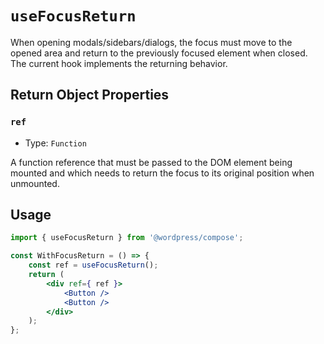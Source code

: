 # `useFocusReturn`

When opening modals/sidebars/dialogs, the focus must move to the opened area and return to the previously focused element when closed. The current hook implements the returning behavior.

## Return Object Properties

### `ref`

-   Type: `Function`

A function reference that must be passed to the DOM element being mounted and which needs to return the focus to its original position when unmounted.

## Usage

```jsx
import { useFocusReturn } from '@wordpress/compose';

const WithFocusReturn = () => {
	const ref = useFocusReturn();
	return (
		<div ref={ ref }>
			<Button />
			<Button />
		</div>
	);
};
```
